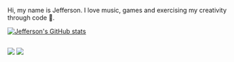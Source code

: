   Hi, my name is Jefferson. I love music, games and exercising my creativity through code 💚.  

[![Jefferson's GitHub stats](https://github-readme-stats.vercel.app/api?username=jefferson13t&show_icons=true&theme=gotham)](https://github.com/anuraghazra/github-readme-stats)

##


  <a href="https://instagram.com/jeffpsou" target="_blank"><img src="https://img.shields.io/badge/-Instagram-%23E4405F?style=for-the-badge&logo=instagram&logoColor=white" target="_blank"></a>
  <a href="https://www.linkedin.com/in/jefferson-souuza" target="_blank"><img src="https://img.shields.io/badge/-LinkedIn-%230077B5?style=for-the-badge&logo=linkedin&logoColor=white" target="_blank"></a> 
  
<!---
Jefferson13t/Jefferson13t is a ✨ special ✨ repository because its `README.md` (this file) appears on your GitHub profile.
You can click the Preview link to take a look at your changes.
--->
